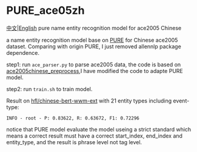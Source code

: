 # PURE_ace05zh
[中文](README_zh.md)|[English](READM.md)
pure name entity recognition model for ace2005 Chinese

a name entity recognition model base on [PURE](https://github.com/princeton-nlp/PURE) for Chinese ace2005 dataset. Comparing with origin PURE, I just removed allennlp package dependence.

step1: run `ace_parser.py` to parse ace2005 data, the code is based on [ace2005chinese_preprocess](https://github.com/ll0iecas/ace2005chinese_preprocess),I have modified the code to adapte PURE model.

step2: run `train.sh` to train model.

Result on [hfl/chinese-bert-wwm-ext](https://huggingface.co/hfl/chinese-bert-wwm-ext) with 21 entity types including event-type:
```
INFO - root - P: 0.83622, R: 0.63672, F1: 0.72296
```
notice that PURE model evaluate the model useing a strict standard which means a correct result must have a correct start_index, end_index and entity_type, and the result is phrase level not tag level.